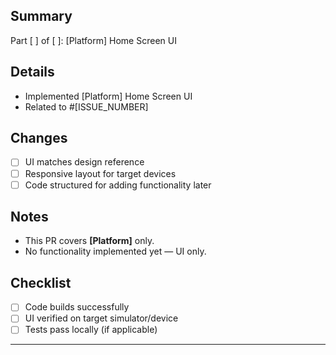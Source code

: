 ## Summary
<!-- Short summary of the changes in this PR -->
Part [ ] of [ ]: [Platform] Home Screen UI

## Details
- Implemented [Platform] Home Screen UI
- Related to #[ISSUE_NUMBER]
<!-- For the final PR that finishes the issue, replace "Related to" with "Closes" -->

## Changes
- [ ] UI matches design reference
- [ ] Responsive layout for target devices
- [ ] Code structured for adding functionality later

## Notes
- This PR covers **[Platform]** only.
- No functionality implemented yet — UI only.

## Checklist
- [ ] Code builds successfully
- [ ] UI verified on target simulator/device
- [ ] Tests pass locally (if applicable)

---
<!--
Usage examples:

PR 1 (iOS only):
Title: feat(ios): home screen UI (#1)
Summary: Part 1 of 2: iOS Home Screen UI
Details: Related to #1

PR 2 (Android only):
Title: feat(android): home screen UI (#1)
Summary: Part 2 of 2: Android Home Screen UI
Details: Closes #1
-->
